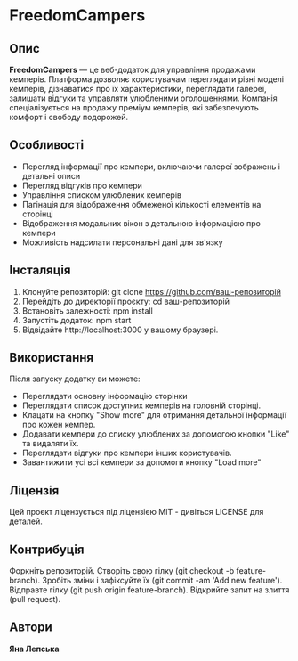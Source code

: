 # FreedomCampers

## Опис

**FreedomCampers** — це веб-додаток для управління продажами кемперів. Платформа дозволяє користувачам переглядати різні моделі кемперів, дізнаватися про їх характеристики, переглядати галереї, залишати відгуки та управляти улюбленими оголошеннями. Компанія спеціалізується на продажу преміум кемперів, які забезпечують комфорт і свободу подорожей.

## Особливості

- Перегляд інформації про кемпери, включаючи галереї зображень і детальні описи
- Перегляд відгуків про кемпери
- Управління списком улюблених кемперів
- Пагінація для відображення обмеженої кількості елементів на сторінці
- Відображення модальних вікон з детальною інформацією про кемпери
- Можливість надсилати персональні дані для зв'язку

## Інсталяція

1. Клонуйте репозиторій:
   git clone https://github.com/ваш-репозиторій
2. Перейдіть до директорії проєкту:
   cd ваш-репозиторій
3. Встановіть залежності:
   npm install
4. Запустіть додаток:
   npm start
5. Відвідайте http://localhost:3000 у вашому браузері.

## Використання

Після запуску додатку ви можете:

- Переглядати основну інформацію сторінки
- Переглядати список доступних кемперів на головній сторінці.
- Клацати на кнопку "Show more" для отримання детальної інформації про кожен кемпер.
- Додавати кемпери до списку улюблених за допомогою кнопки "Like" та видаляти їх.
- Переглядати відгуки про кемпери інших користувачів.
- Завантижити усі всі кемпери за допомоги кнопку "Load more"

## Ліцензія

Цей проєкт ліцензується під ліцензією MIT - дивіться LICENSE для деталей.

## Контрибуція

Форкніть репозиторій.
Створіть свою гілку (git checkout -b feature-branch).
Зробіть зміни і зафіксуйте їх (git commit -am 'Add new feature').
Відправте гілку (git push origin feature-branch).
Відкрийте запит на злиття (pull request).

## Автори

**Яна Лепська**
